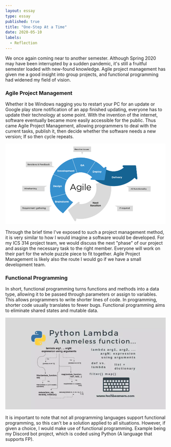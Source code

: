 ```yaml
---
layout: essay
type: essay
published: true
title: "One-Step At a Time"
date: 2020-05-10
labels:
  - Reflection
---
```

We once again coming near to another semester. Although Spring 2020 may have been interrupted by a sudden pandemic, it's still a fruitful semester loaded with new-found knowledge. Agile project management has given me a good insight into group projects, and functional programming had widened my field of vision.

### Agile Project Management
Whether it be Windows nagging you to restart your PC for an update or Google play store notification of an app finished updating, everyone has to update their technology at some point. With the invention of the internet, software eventually became more easily accessible for the public. Thus came Agile Project Management, allowing programmers to deal with the current tasks, publish it, then decide whether the software needs a new version; If so then cycle repeats.

<img src="images/essay/2020-05-10/agile.png" class="ui image">

Through the brief time I've exposed to such a project management method, it is very similar to how I would imagine a software would be developed. For my ICS 314 project team, we would discuss the next "phase" of our project and assign the necessary task to the right member. Everyone will work on their part for the whole puzzle piece to fit together. Agile Project Management is likely also the route I would go if we have a small development team.

### Functional Programming
In short, functional programming turns functions and methods into a data type, allowing it to be passed through parameters or assign to variables. This allows programmers to write shorter lines of code. In programming, shorter code usually translates to fewer bugs. Functional programming aims to eliminate shared states and mutable data.

<img src="images/essay/2020-05-10/lambda.png" class="ui image">

It is important to note that not all programming languages support functional programming, so this can't be a solution applied to all situations. However, if given a choice, I would make use of functional programming. Example being my Discord bot project, which is coded using Python (A language that supports FP).
